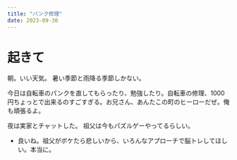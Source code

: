 ```yaml
---
title: "パンク修理"
date: 2023-09-30
---
```



# 起きて
朝。いい天気。
暑い季節と雨降る季節しかない。

今日は自転車のパンクを直してもらったり、勉強したり。自転車の修理、1000円ちょっとで出来るのすごすぎる。お兄さん、あんたこの町のヒーローだぜ。俺も頑張るよ。


夜は実家とチャットした。
祖父は今もパズルゲーやってるらしい。
- 良いね。祖父がボケたら悲しいから、いろんなアプローチで脳トレしてほしい。本当に。

